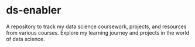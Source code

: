 # ds-enabler
 A repository to track my data science coursework, projects, and resources from various courses. Explore my learning journey and projects in the world of data science.
